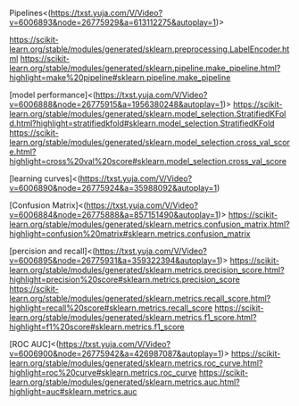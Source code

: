 Pipelines<(https://txst.yuja.com/V/Video?v=6006893&node=26775929&a=613112275&autoplay=1)>

https://scikit-learn.org/stable/modules/generated/sklearn.preprocessing.LabelEncoder.html
https://scikit-learn.org/stable/modules/generated/sklearn.pipeline.make_pipeline.html?highlight=make%20pipeline#sklearn.pipeline.make_pipeline


[model performance]<(https://txst.yuja.com/V/Video?v=6006888&node=26775915&a=1956380248&autoplay=1)>
https://scikit-learn.org/stable/modules/generated/sklearn.model_selection.StratifiedKFold.html?highlight=stratifiedkfold#sklearn.model_selection.StratifiedKFold
https://scikit-learn.org/stable/modules/generated/sklearn.model_selection.cross_val_score.html?highlight=cross%20val%20score#sklearn.model_selection.cross_val_score


[learning curves]<(https://txst.yuja.com/V/Video?v=6006890&node=26775924&a=35988092&autoplay=1)


[Confusion Matrix]<(https://txst.yuja.com/V/Video?v=6006884&node=26775888&a=857151490&autoplay=1)>
https://scikit-learn.org/stable/modules/generated/sklearn.metrics.confusion_matrix.html?highlight=confusion%20matrix#sklearn.metrics.confusion_matrix


[percision and recall]<(https://txst.yuja.com/V/Video?v=6006895&node=26775931&a=359322394&autoplay=1)>
https://scikit-learn.org/stable/modules/generated/sklearn.metrics.precision_score.html?highlight=precision%20score#sklearn.metrics.precision_score
https://scikit-learn.org/stable/modules/generated/sklearn.metrics.recall_score.html?highlight=recall%20score#sklearn.metrics.recall_score
https://scikit-learn.org/stable/modules/generated/sklearn.metrics.f1_score.html?highlight=f1%20score#sklearn.metrics.f1_score


[ROC AUC]<(https://txst.yuja.com/V/Video?v=6006900&node=26775942&a=426987087&autoplay=1)>
https://scikit-learn.org/stable/modules/generated/sklearn.metrics.roc_curve.html?highlight=roc%20curve#sklearn.metrics.roc_curve
https://scikit-learn.org/stable/modules/generated/sklearn.metrics.auc.html?highlight=auc#sklearn.metrics.auc